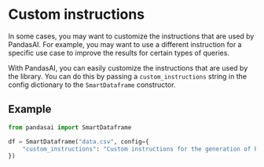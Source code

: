 # Custom instructions

In some cases, you may want to customize the instructions that are used by PandasAI. For example, you may want to use a different instruction for a specific use case to improve the results for certain types of queries.

With PandasAI, you can easily customize the instructions that are used by the library. You can do this by passing a `custom_instructions` string in the config dictionary to the `SmartDataframe` constructor.

## Example

```python
from pandasai import SmartDataframe

df = SmartDataframe("data.csv", config={
    "custom_instructions": "Custom instructions for the generation of Python code"
})
```
